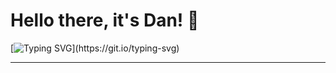 # Hello there, it's Dan! 👋

[![Typing SVG](https://readme-typing-svg.herokuapp.com?font=Pattaya&color=00D8FF&size=26&vCenter=true&lines=I+am+frontend+developer;%D0%AF+%D1%84%D1%80%D0%BE%D0%BD%D1%82%D0%B5%D0%BD%D0%B4%D0%B5%D1%80;JS%2C+React%2C+Material-UI+and+more...)](https://git.io/typing-svg)
<hr>
